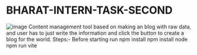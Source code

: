 # BHARAT-INTERN-TASK-SECOND
![image](https://github.com/Wellick0000/project_management_tool_v2.1/assets/65511405/5eefd98a-1026-485b-a230-842d8d906d40)
Content management tool based on making an blog with raw data, and user has to just write the information and click the button to create a blog for the world.
Steps:-
Before starting run
npm install
npm install node
npm run vite

